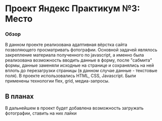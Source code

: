 # Проект Яндекс Практикум №3: Место

### Обзор

В данном проекте реализована адаптивная вёрстка сайта позволяющего просматривать фотографии. Основной задачей являлось закрепление материала полученного по javascript, а именно была реализована возможность вводить данные в форму, после "сабмита" формы, данные заменяли исходные на странице и сохранялись на ней вплоть до перезагрузки страницы (в данном случае данные - текстовые поля).
В проекте использовались HTML, CSS, Javascript. Были применены технологии flex, grid, медиа-запросы.

## В планах
В дальнейшем в проект будет добавлена возможность загружать фотографии, ставить на них лайки


